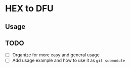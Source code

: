 # HEX to DFU

<!-- overview here -->

## Usage

<!-- TBD -->

## TODO

- [ ] Organize for more easy and general usage
- [ ] Add usage example and how to use it as `git submodule`